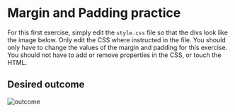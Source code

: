 # Margin and Padding practice

For this first exercise, simply edit the `style.css` file so that the divs look like the image below. Only edit the CSS where instructed in the file.  You should only have to change the values of the margin and padding for this exercise. You should not have to add or remove properties in the CSS, or touch the HTML.

## Desired outcome
![outcome](https://github.com/TheOdinProject/css-exercises/blob/main/margin-and-padding/01-margin-and-padding-1/desired-outcome.png)
